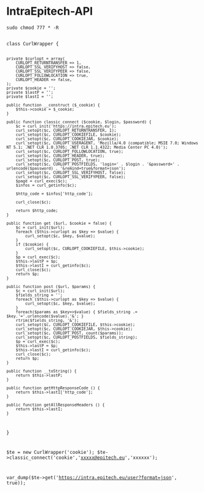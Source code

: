 # IntraEpitech-API

`sudo chmod 777 * -R`

<code>
class CurlWrapper {

    private $curlopt = array(
        CURLOPT_RETURNTRANSFER => 1,
        CURLOPT_SSL_VERIFYHOST => false,
        CURLOPT_SSL_VERIFYPEER => false,
        CURLOPT_FOLLOWLOCATION => true,
        CURLOPT_HEADER => false,
    );
    private $cookie = '';
    private $lastP = '';
    private $lastI = '';

    public function __construct ($_cookie) {
        $this->cookie = $_cookie;
    }

    public function classic_connect ($cookie, $login, $password) {
        $c = curl_init('https://intra.epitech.eu');
        curl_setopt($c, CURLOPT_RETURNTRANSFER, 1);
        curl_setopt($c, CURLOPT_COOKIEFILE, $cookie);
        curl_setopt($c, CURLOPT_COOKIEJAR, $cookie);
        curl_setopt($c, CURLOPT_USERAGENT, 'Mozilla/4.0 (compatible; MSIE 7.0; Windows NT 5.1; .NET CLR 1.0.3705; .NET CLR 1.1.4322; Media Center PC 4.0)');
        curl_setopt($c, CURLOPT_FOLLOWLOCATION, true);
        curl_setopt($c, CURLOPT_HEADER, true);
        curl_setopt($c, CURLOPT_POST, true);
        curl_setopt($c, CURLOPT_POSTFIELDS, 'login=' . $login . '&password=' . urlencode($password) . '&remind=true&format=json');
        curl_setopt($c, CURLOPT_SSL_VERIFYHOST, false);
        curl_setopt($c, CURLOPT_SSL_VERIFYPEER, false);
        $page = curl_exec($c);
        $infos = curl_getinfo($c);

        $http_code = $infos['http_code'];

        curl_close($c);

        return $http_code;
    }

    public function get ($url, $cookie = false) {
        $c = curl_init($url);
        foreach ($this->curlopt as $key => $value) {
            curl_setopt($c, $key, $value);
        }
        if ($cookie) {
            curl_setopt($c, CURLOPT_COOKIEFILE, $this->cookie);
        }
        $p = curl_exec($c);
        $this->lastP = $p;
        $this->lastI = curl_getinfo($c);
        curl_close($c);
        return $p;
    }

    public function post ($url, $params) {
        $c = curl_init($url);
        $fields_string = '';
        foreach ($this->curlopt as $key => $value) {
            curl_setopt($c, $key, $value);
        }
        foreach($params as $key=>$value) { $fields_string .= $key.'='.urlencode($value).'&'; }
        rtrim($fields_string, '&');
        curl_setopt($c, CURLOPT_COOKIEFILE, $this->cookie);
        curl_setopt($c, CURLOPT_COOKIEJAR, $this->cookie);
        curl_setopt($c, CURLOPT_POST, count($params));
        curl_setopt($c, CURLOPT_POSTFIELDS, $fields_string);
        $p = curl_exec($c);
        $this->lastP = $p;
        $this->lastI = curl_getinfo($c);
        curl_close($c);
        return $p;
    }

    public function __toString() {
        return $this->lastP;
    }

    public function getHttpResponseCode () {
        return $this->lastI['http_code'];
    }

    public function getAllResponseHeaders () {
        return $this->lastI;
    }
}


$te = new CurlWrapper('cookie');
$te->classic_connect('cookie','xxxxx@epitech.eu','xxxxxx');

var_dump($te->get('https://intra.epitech.eu/user?format=json', true));

</code>
